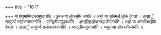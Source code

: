 +++
title = "10 1"

+++
यां प्र॑थ॒मामिष्ट॑कामुप॒दधा॑ति । इ॒मन्तया॑ लो॒कम॒भि ज॑यति । अथो॒ या अ॒स्मिल्ँ लो॒के दे॒वताः॑ । तासा॒ँ॒ सायु॑ज्यँ  सलो॒कता॑माप्नोति । यान्द्वि॒तीया॑मुप॒दधा॑ति । अ॒न्त॒रि॒क्ष॒लो॒कन्तया॒ऽभिज॑यति । अथो॒ या अ॑न्तरिक्षलो॒के  दे॒वताः॑ । तासा॒ँ॒ सायु॑ज्यँ सलो॒कता॑माप्नोति । यान्तृ॒तीया॑मुप॒दधा॑ति । अ॒मुन्तया॑ लो॒कम॒भिज॑यति ॥

